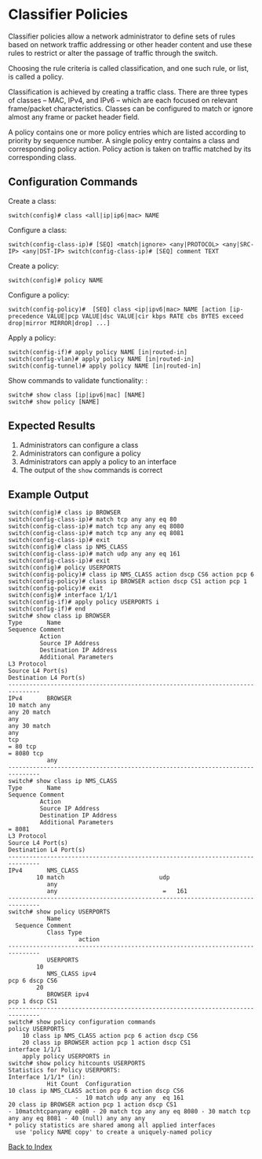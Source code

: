 # Classifier Policies

Classifier policies allow a network administrator to define sets of rules based on network traffic addressing or other header content and use these rules to restrict or alter the passage of traffic through the switch.

Choosing the rule criteria is called classification, and one such rule, or list, is called a policy.

Classification is achieved by creating a traffic class. There are three types of classes – MAC, IPv4, and IPv6 – which are each focused on relevant frame/packet characteristics. Classes can be configured to match or ignore almost any frame or packet header field.

A policy contains one or more policy entries which are listed according to priority by sequence number. A single policy entry contains a class and corresponding policy action. Policy action is taken on traffic matched by its corresponding class.

## Configuration Commands

Create a class:

```
switch(config)# class <all|ip|ip6|mac> NAME
```

Configure a class:

```
switch(config-class-ip)# [SEQ] <match|ignore> <any|PROTOCOL> <any|SRC-IP> <any|DST-IP> switch(config-class-ip)# [SEQ] comment TEXT
```

Create a policy:

```
switch(config)# policy NAME
```

Configure a policy:

```
switch(config-policy)#  [SEQ] class <ip|ipv6|mac> NAME [action [ip-precedence VALUE|pcp VALUE|dsc VALUE|cir kbps RATE cbs BYTES exceed drop|mirror MIRROR|drop] ...]
```

Apply a policy:

```
switch(config-if)# apply policy NAME [in|routed-in]
switch(config-vlan)# apply policy NAME [in|routed-in]
switch(config-tunnel)# apply policy NAME [in|routed-in]
```

Show commands to validate functionality: :

```
switch# show class [ip|ipv6|mac] [NAME]
switch# show policy [NAME]
```

## Expected Results

1. Administrators can configure a class
2. Administrators can configure a policy
3. Administrators can apply a policy to an interface
4. The output of the `show` commands is correct

## Example Output

```text
switch(config)# class ip BROWSER
switch(config-class-ip)# match tcp any any eq 80
switch(config-class-ip)# match tcp any any eq 8080
switch(config-class-ip)# match tcp any any eq 8081
switch(config-class-ip)# exit
switch(config)# class ip NMS_CLASS
switch(config-class-ip)# match udp any any eq 161
switch(config-class-ip)# exit
switch(config)# policy USERPORTS
switch(config-policy)# class ip NMS_CLASS action dscp CS6 action pcp 6
switch(config-policy)# class ip BROWSER action dscp CS1 action pcp 1
switch(config-policy)# exit
switch(config)# interface 1/1/1
switch(config-if)# apply policy USERPORTS i
switch(config-if)# end
switch# show class ip BROWSER
Type       Name
Sequence Comment
         Action
         Source IP Address
         Destination IP Address
         Additional Parameters
L3 Protocol
Source L4 Port(s)
Destination L4 Port(s)
-------------------------------------------------------------------------------
IPv4       BROWSER
10 match any
any 20 match
any
any 30 match
any
tcp
= 80 tcp
= 8080 tcp
           any
-------------------------------------------------------------------------------
switch# show class ip NMS_CLASS
Type       Name
Sequence Comment
         Action
         Source IP Address
         Destination IP Address
         Additional Parameters
= 8081
L3 Protocol
Source L4 Port(s)
Destination L4 Port(s)
-------------------------------------------------------------------------------
IPv4       NMS_CLASS
        10 match                           udp
           any
           any                              =   161
-------------------------------------------------------------------------------
switch# show policy USERPORTS
           Name
  Sequence Comment
           Class Type
                    action
-------------------------------------------------------------------------------
           USERPORTS
        10
           NMS_CLASS ipv4
pcp 6 dscp CS6
        20
           BROWSER ipv4
pcp 1 dscp CS1
-------------------------------------------------------------------------------
switch# show policy configuration commands
policy USERPORTS
    10 class ip NMS_CLASS action pcp 6 action dscp CS6
    20 class ip BROWSER action pcp 1 action dscp CS1
interface 1/1/1
    apply policy USERPORTS in
switch# show policy hitcounts USERPORTS
Statistics for Policy USERPORTS:
Interface 1/1/1* (in):
           Hit Count  Configuration
10 class ip NMS_CLASS action pcp 6 action dscp CS6
                   -  10 match udp any any  eq 161
20 class ip BROWSER action pcp 1 action dscp CS1
- 10matchtcpanyany eq80 - 20 match tcp any any eq 8080 - 30 match tcp any any eq 8081 - 40 (null) any any any
* policy statistics are shared among all applied interfaces
  use 'policy NAME copy' to create a uniquely-named policy
```

[Back to Index](../index.md)